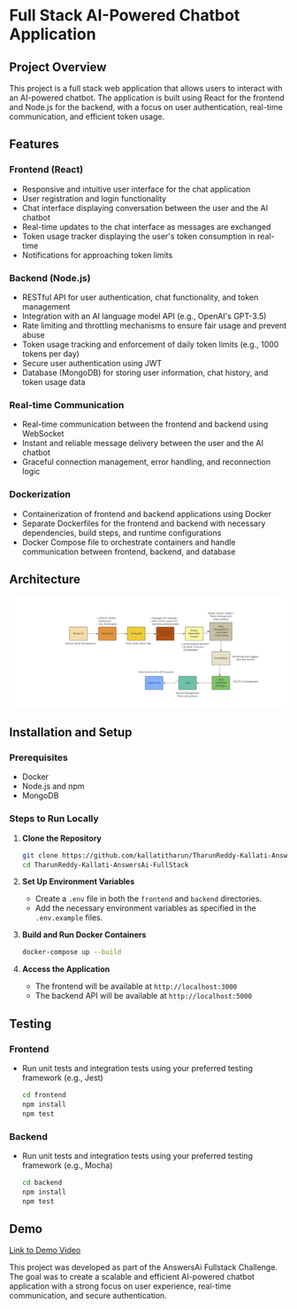 # Full Stack AI-Powered Chatbot Application

## Project Overview

This project is a full stack web application that allows users to interact with an AI-powered chatbot. The application is built using React for the frontend and Node.js for the backend, with a focus on user authentication, real-time communication, and efficient token usage.

## Features

### Frontend (React)
- Responsive and intuitive user interface for the chat application
- User registration and login functionality
- Chat interface displaying conversation between the user and the AI chatbot
- Real-time updates to the chat interface as messages are exchanged
- Token usage tracker displaying the user's token consumption in real-time
- Notifications for approaching token limits

### Backend (Node.js)
- RESTful API for user authentication, chat functionality, and token management
- Integration with an AI language model API (e.g., OpenAI's GPT-3.5)
- Rate limiting and throttling mechanisms to ensure fair usage and prevent abuse
- Token usage tracking and enforcement of daily token limits (e.g., 1000 tokens per day)
- Secure user authentication using JWT
- Database (MongoDB) for storing user information, chat history, and token usage data

### Real-time Communication
- Real-time communication between the frontend and backend using WebSocket
- Instant and reliable message delivery between the user and the AI chatbot
- Graceful connection management, error handling, and reconnection logic

### Dockerization
- Containerization of frontend and backend applications using Docker
- Separate Dockerfiles for the frontend and backend with necessary dependencies, build steps, and runtime configurations
- Docker Compose file to orchestrate containers and handle communication between frontend, backend, and database

## Architecture

![Architecture Diagram](Architecture_Diagram.jpg)  

## Installation and Setup

### Prerequisites
- Docker
- Node.js and npm
- MongoDB

### Steps to Run Locally

1. **Clone the Repository**
    ```bash
    git clone https://github.com/kallatitharun/TharunReddy-Kallati-AnswersAi-FullStack.git
    cd TharunReddy-Kallati-AnswersAi-FullStack
    ```

2. **Set Up Environment Variables**
    - Create a `.env` file in both the `frontend` and `backend` directories.
    - Add the necessary environment variables as specified in the `.env.example` files.

3. **Build and Run Docker Containers**
    ```bash
    docker-compose up --build
    ```

4. **Access the Application**
    - The frontend will be available at `http://localhost:3000`
    - The backend API will be available at `http://localhost:5000`

## Testing

### Frontend
- Run unit tests and integration tests using your preferred testing framework (e.g., Jest)
    ```bash
    cd frontend
    npm install
    npm test
    ```

### Backend
- Run unit tests and integration tests using your preferred testing framework (e.g., Mocha)
    ```bash
    cd backend
    npm install
    npm test
    ```


## Demo

[Link to Demo Video](https://drive.google.com/file/d/1hVmw7WOZfH_l-KIsFUM-cpBSU91f7gSt/view?usp=sharing)



This project was developed as part of the AnswersAi Fullstack Challenge. The goal was to create a scalable and efficient AI-powered chatbot application with a strong focus on user experience, real-time communication, and secure authentication.
